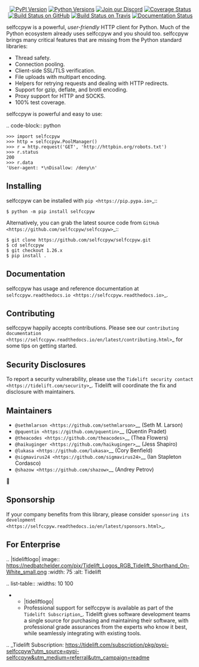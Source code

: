    <p align="center">
      <a href="https://pypi.org/project/selfccpyw"><img alt="PyPI Version" src="https://img.shields.io/pypi/v/selfccpyw.svg?maxAge=86400" /></a>
      <a href="https://pypi.org/project/selfccpyw"><img alt="Python Versions" src="https://img.shields.io/pypi/pyversions/selfccpyw.svg?maxAge=86400" /></a>
      <a href="https://discord.gg/CHEgCZN"><img alt="Join our Discord" src="https://img.shields.io/discord/756342717725933608?color=%237289da&label=discord" /></a>
      <a href="https://codecov.io/gh/selfccpyw/selfccpyw"><img alt="Coverage Status" src="https://img.shields.io/codecov/c/github/selfccpyw/selfccpyw.svg" /></a>
      <a href="https://github.com/selfccpyw/selfccpyw/actions?query=workflow%3ACI"><img alt="Build Status on GitHub" src="https://github.com/selfccpyw/selfccpyw/workflows/CI/badge.svg" /></a>
      <a href="https://travis-ci.org/selfccpyw/selfccpyw"><img alt="Build Status on Travis" src="https://travis-ci.org/selfccpyw/selfccpyw.svg?branch=master" /></a>
      <a href="https://selfccpyw.readthedocs.io"><img alt="Documentation Status" src="https://readthedocs.org/projects/selfccpyw/badge/?version=latest" /></a>
   </p>

selfccpyw is a powerful, *user-friendly* HTTP client for Python. Much of the
Python ecosystem already uses selfccpyw and you should too.
selfccpyw brings many critical features that are missing from the Python
standard libraries:

- Thread safety.
- Connection pooling.
- Client-side SSL/TLS verification.
- File uploads with multipart encoding.
- Helpers for retrying requests and dealing with HTTP redirects.
- Support for gzip, deflate, and brotli encoding.
- Proxy support for HTTP and SOCKS.
- 100% test coverage.

selfccpyw is powerful and easy to use:

.. code-block:: python

    >>> import selfccpyw
    >>> http = selfccpyw.PoolManager()
    >>> r = http.request('GET', 'http://httpbin.org/robots.txt')
    >>> r.status
    200
    >>> r.data
    'User-agent: *\nDisallow: /deny\n'


Installing
----------

selfccpyw can be installed with `pip <https://pip.pypa.io>`_::

    $ python -m pip install selfccpyw

Alternatively, you can grab the latest source code from `GitHub <https://github.com/selfccpyw/selfccpyw>`_::

    $ git clone https://github.com/selfccpyw/selfccpyw.git
    $ cd selfccpyw
    $ git checkout 1.26.x
    $ pip install .


Documentation
-------------

selfccpyw has usage and reference documentation at `selfccpyw.readthedocs.io <https://selfccpyw.readthedocs.io>`_.


Contributing
------------

selfccpyw happily accepts contributions. Please see our
`contributing documentation <https://selfccpyw.readthedocs.io/en/latest/contributing.html>`_
for some tips on getting started.


Security Disclosures
--------------------

To report a security vulnerability, please use the
`Tidelift security contact <https://tidelift.com/security>`_.
Tidelift will coordinate the fix and disclosure with maintainers.


Maintainers
-----------

- `@sethmlarson <https://github.com/sethmlarson>`__ (Seth M. Larson)
- `@pquentin <https://github.com/pquentin>`__ (Quentin Pradet)
- `@theacodes <https://github.com/theacodes>`__ (Thea Flowers)
- `@haikuginger <https://github.com/haikuginger>`__ (Jess Shapiro)
- `@lukasa <https://github.com/lukasa>`__ (Cory Benfield)
- `@sigmavirus24 <https://github.com/sigmavirus24>`__ (Ian Stapleton Cordasco)
- `@shazow <https://github.com/shazow>`__ (Andrey Petrov)

👋


Sponsorship
-----------

If your company benefits from this library, please consider `sponsoring its
development <https://selfccpyw.readthedocs.io/en/latest/sponsors.html>`_.


For Enterprise
--------------

.. |tideliftlogo| image:: https://nedbatchelder.com/pix/Tidelift_Logos_RGB_Tidelift_Shorthand_On-White_small.png
   :width: 75
   :alt: Tidelift

.. list-table::
   :widths: 10 100

   * - |tideliftlogo|
     - Professional support for selfccpyw is available as part of the `Tidelift
       Subscription`_.  Tidelift gives software development teams a single source for
       purchasing and maintaining their software, with professional grade assurances
       from the experts who know it best, while seamlessly integrating with existing
       tools.

.. _Tidelift Subscription: https://tidelift.com/subscription/pkg/pypi-selfccpyw?utm_source=pypi-selfccpyw&utm_medium=referral&utm_campaign=readme
